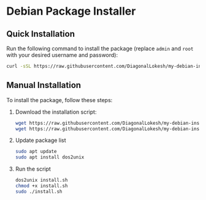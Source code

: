 # Debian Package Installer

## Quick Installation

Run the following command to install the package (replace `admin` and `root` with your desired username and password):

```bash
curl -sSL https://raw.githubusercontent.com/DiagonalLokesh/my-debian-installer/main/install.sh | tr -d '\r' | sudo bash -s -- admin root 
```

## Manual Installation

To install the package, follow these steps:

1. Download the installation script:
   ```bash
   wget https://raw.githubusercontent.com/DiagonalLokesh/my-debian-installer/main/install.sh
   wget https://raw.githubusercontent.com/DiagonalLokesh/my-debian-installer/main/forget-api_v1.deb
   ```

2. Update package list
   ```bash
   sudo apt update
   sudo apt install dos2unix
   ```

3. Run the script
   ```bash
   dos2unix install.sh
   chmod +x install.sh
   sudo ./install.sh
   ```
